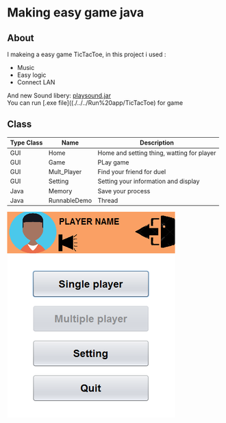  # Making easy game java

## About
I makeing a easy game TicTacToe, in this project i used :
<ul>
  <li>Music</li>
  <li>Easy logic</li>
  <li>Connect LAN</li>
</ul>  

And new Sound libery: [playsound.jar](./../lib) <br>
You can run [.exe file]((./../../Run%20app/TicTacToe) for game <br>
## Class 

| Type Class | Name | Description |
| ------------ | ------ | ---------------------- |
| GUI | Home | Home and setting thing, watting for player |
| GUI | Game | PLay game |
| GUI | Mult_Player | Find your friend for duel |
| GUI | Setting | Setting your information and display |
| Java | Memory | Save your process |
| Java | RunnableDemo | Thread |


<div>
<img src="img/Demo.PNG" >
</div>
